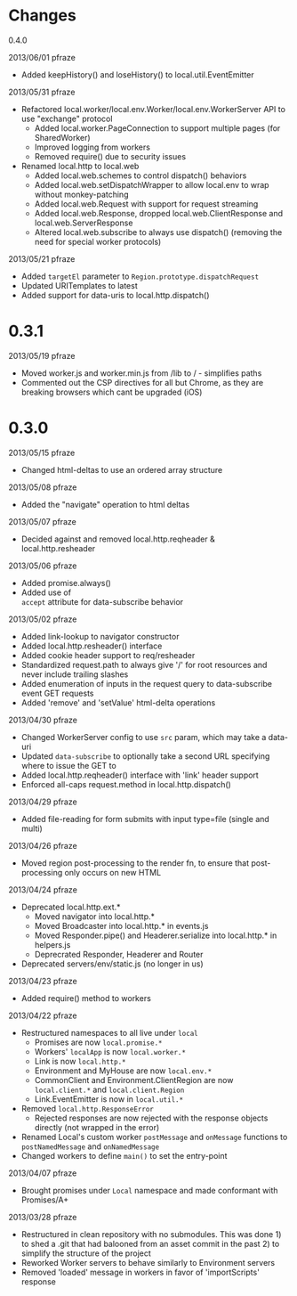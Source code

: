 Changes
=======
0.4.0

2013/06/01 pfraze

 - Added keepHistory() and loseHistory() to local.util.EventEmitter


2013/05/31 pfraze

 - Refactored local.worker/local.env.Worker/local.env.WorkerServer API to use "exchange" protocol
   - Added local.worker.PageConnection to support multiple pages (for SharedWorker)
   - Improved logging from workers
   - Removed require() due to security issues
 - Renamed local.http to local.web
   - Added local.web.schemes to control dispatch() behaviors
   - Added local.web.setDispatchWrapper to allow local.env to wrap without monkey-patching
   - Added local.web.Request with support for request streaming
   - Added local.web.Response, dropped local.web.ClientResponse and local.web.ServerResponse
   - Altered local.web.subscribe to always use dispatch() (removing the need for special worker protocols)


2013/05/21 pfraze

 - Added `targetEl` parameter to `Region.prototype.dispatchRequest`
 - Updated URITemplates to latest
 - Added support for data-uris to local.http.dispatch()


0.3.1
=====

2013/05/19 pfraze

 - Moved worker.js and worker.min.js from /lib to / - simplifies paths
 - Commented out the CSP directives for all but Chrome, as they are breaking browsers which cant be upgraded (iOS)


0.3.0
=====

2013/05/15 pfraze

 - Changed html-deltas to use an ordered array structure
 

2013/05/08 pfraze

 - Added the "navigate" operation to html deltas


2013/05/07 pfraze

 - Decided against and removed local.http.reqheader & local.http.resheader


2013/05/06 pfraze

 - Added promise.always()
 - Added use of <form> `accept` attribute for data-subscribe behavior
 

2013/05/02 pfraze

 - Added link-lookup to navigator constructor
 - Added local.http.resheader() interface
 - Added cookie header support to req/resheader
 - Standardized request.path to always give '/' for root resources and never include trailing slashes
 - Added enumeration of inputs in the request query to data-subscribe event GET requests
 - Added 'remove' and 'setValue' html-delta operations


2013/04/30 pfraze

 - Changed WorkerServer config to use `src` param, which may take a data-uri
 - Updated `data-subscribe` to optionally take a second URL specifying where to issue the GET to
 - Added local.http.reqheader() interface with 'link' header support
 - Enforced all-caps request.method in local.http.dispatch()


2013/04/29 pfraze

 - Added file-reading for form submits with input type=file (single and multi)


2013/04/26 pfraze

 - Moved region post-processing to the render fn, to ensure that post-processing only occurs on new HTML


2013/04/24 pfraze

 - Deprecated local.http.ext.*
   - Moved navigator into local.http.*
   - Moved Broadcaster into local.http.* in events.js
   - Moved Responder.pipe() and Headerer.serialize into local.http.* in helpers.js
   - Deprecrated Responder, Headerer and Router
 - Deprecated servers/env/static.js (no longer in us)


2013/04/23 pfraze

 - Added require() method to workers
 

2013/04/22 pfraze

 - Restructured namespaces to all live under `local`
   - Promises are now `local.promise.*`
   - Workers' `localApp` is now `local.worker.*`
   - Link is now `local.http.*`
   - Environment and MyHouse are now `local.env.*`
   - CommonClient and Environment.ClientRegion are now `local.client.*` and `local.client.Region`
   - Link.EventEmitter is now in `local.util.*`
 - Removed `local.http.ResponseError`
   - Rejected responses are now rejected with the response objects directly (not wrapped in the error)
 - Renamed Local's custom worker `postMessage` and `onMessage` functions to `postNamedMessage` and `onNamedMessage`
 - Changed workers to define `main()` to set the entry-point


2013/04/07 pfraze

 - Brought promises under `Local` namespace and made conformant with Promises/A+


2013/03/28 pfraze

- Restructured in clean repository with no submodules.
    This was done 1) to shed a .git that had balooned from an asset commit in the past
    2) to simplify the structure of the project
- Reworked Worker servers to behave similarly to Environment servers
- Removed 'loaded' message in workers in favor of 'importScripts' response